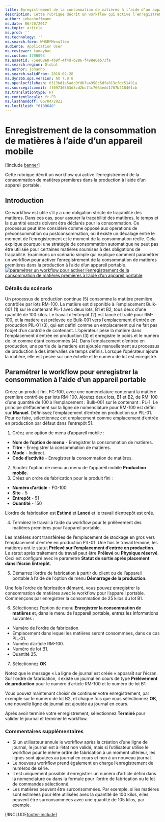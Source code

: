 ```yaml
---
title: Enregistrement de la consommation de matières à l’aide d’un appareil mobile
description: Cette rubrique décrit un workflow qui active l’enregistrement de la consommation de matières premières dans la production à l’aide d’un appareil portable.
author: johanhoffmann
ms.date: 06/20/2017
ms.topic: article
ms.prod: ''
ms.technology: ''
ms.search.form: WHSRFMenuItem
audience: Application User
ms.reviewer: kamaybac
ms.custom: 1706093
ms.assetid: 75ee68e0-4b9f-4f4d-b286-f498e0eb73fa
ms.search.region: Global
ms.author: johanho
ms.search.validFrom: 2016-02-28
ms.dyn365.ops.version: AX 7.0.0
ms.openlocfilehash: 0313bd1a5adc0fdb7a4958c5dfa013cfdc51491a
ms.sourcegitcommit: ff09736563d3cd2bc74c7664edd1767b218401cb
ms.translationtype: HT
ms.contentlocale: fr-FR
ms.lasthandoff: 06/04/2021
ms.locfileid: "6189640"
---
```

# <a name="register-material-consumption-using-a-mobile-device"></a>Enregistrement de la consommation de matières à l’aide d’un appareil mobile

[!include [banner](../includes/banner.md)]

Cette rubrique décrit un workflow qui active l’enregistrement de la consommation de matières premières dans la production à l’aide d’un appareil portable.

## <a name="introduction"></a>Introduction

Ce workflow est utile s’il y a une obligation stricte de traçabilité des matières. Dans ces cas, pour assurer la traçabilité des matières, le temps et la quantité exacts doivent être déclarés pour la consommation. Ce processus peut être considéré comme opposé aux opérations de préconsommation ou postconsommation, où il existe un décalage entre le moment de l’enregistrement et le moment de la consommation réelle. Cela explique pourquoi une stratégie de consommation automatique ne peut pas être utilisée pour certaines matières soumises à des obligations de traçabilité. Examinons un scénario simple qui explique comment paramétrer un workflow pour activer l’enregistrement de la consommation de matières premières dans la production à l’aide d’un appareil portable. [![paramétrer un workflow pour activer l’enregistrement de la consommation de matières premières à l’aide d’un appareil portable](./media/scenario3.png)](./media/scenario3.png)

### <a name="scenario-details"></a>Détails du scénario

Un processus de production continue (5) consomme la matière première contrôlée par lots RM-100. La matière est disponible à l’emplacement Bulk-001 (1) sur le contenant PL-1 avec deux lots, B1 et B2, tous deux d’une quantité de 100 kilos. Le travail d’entrepôt (2) est lancé et traité pour RM-100, et la matière est prélevée de Bulk-001 vers l’emplacement d’entrée en production PIL-01 (3), qui est défini comme un emplacement qui ne fait pas l’objet d’un contrôle de contenant. L’opérateur pèse la matière dans l’emplacement d’entrée en production (3) et enregistre le poids et le numéro de lot comme étant consommés (4). Dans l’emplacement d’entrée en production, une partie de la matière est ajoutée manuellement au processus de production à des intervalles de temps définis. Lorsque l’opérateur ajoute la matière, elle est pesée sur une échelle et le numéro de lot est enregistré.

## <a name="set-up-the-workflow-to-register-consumption-using-a-handheld-device"></a>Paramétrer le workflow pour enregistrer la consommation à l’aide d’un appareil portable
Créez un produit fini, FG-100, avec une nomenclature contenant la matière première contrôlée par lots RM-100. Ajoutez deux lots, B1 et B2, de RM-100 d’une quantité de 100 à l’emplacement : Bulk-001 sur le contenant : PL-1. Le principe d’effacement sur la ligne de nomenclature pour RM-100 est défini sur **Manuel**. Définissez l’emplacement d’entrée en production sur PIL-01. Pour ce faire, sélectionnez cet emplacement comme emplacement d’entrée en production par défaut dans l’entrepôt 51.

1.  Créez une option de menu d’appareil mobile : 

-    **Nom de l’option de menu** - Enregistrer la consommation de matières. 
-    **Titre** - Enregistrer la consommation de matières. 
-    **Mode** - Indirect. 
-    **Code d’activité** - Enregistrer la consommation de matières.

2.  Ajoutez l’option de menu au menu de l’appareil mobile **Production mobile**.
3.  Créez un ordre de fabrication pour le produit fini : 

-    **Numéro d’article** - FG-100 
-    **Site** - 5 
-    **Entrepôt** - 51 
-    **Quantité** - 150

L’ordre de fabrication est **Estimé** et **Lancé** et le travail d’entrepôt est créé.

4.  Terminez le travail à l’aide du workflow pour le prélèvement des matières premières pour l’appareil portable.

Les matières sont transférées de l’emplacement de stockage en gros vers l’emplacement d’entrée en production PIL-01. Une fois le travail terminé, les matières ont le statut **Prélevé sur l’emplacement d’entrée en production**. Le statut après traitement du travail peut être **Prélevé** ou **Physique réservé**. Ceci est configuré avec le paramètre **Statut de sortie après placement dans l’écran Entrepôt**.

5.  Démarrez l’ordre de fabrication à partir du client ou de l’appareil portable à l’aide de l’option de menu **Démarrage de la production**.

Une fois l’ordre de fabrication démarré, vous pouvez enregistrer la consommation de matières avec le workflow pour l’appareil portable. Commençons par enregistrer la consommation de 25 kilos du lot B1.

6.  Sélectionnez l’option de menu **Enregistrer la consommation de** **matières** et, dans le menu de l’appareil portable, entrez les informations suivantes : 

-    Numéro de l’ordre de fabrication. 
-    Emplacement dans lequel les matières seront consommées, dans ce cas PIL-01. 
-    Numéro d’article RM-100. 
-    Numéro de lot B1. 
-    Quantité 25.

7.  Sélectionnez **OK**.

Notez que le message « La ligne de journal est créée » apparaît sur l’écran. Sur l’ordre de fabrication, il existe un journal en cours de type **Prélèvement de production** pour le numéro d’article RM-100 et le numéro de lot B1. 

Vous pouvez maintenant choisir de continuer votre enregistrement, par exemple sur le numéro de lot B2, et chaque fois que vous sélectionnez **OK**, une nouvelle ligne de journal est ajoutée au journal en cours. 

Après avoir terminé votre enregistrement, sélectionnez **Terminé** pour valider le journal et terminer le workflow.

### <a name="additional-comments"></a>Commentaires supplémentaires 

-   Si un utilisateur annule le workflow après la création d’une ligne de journal, le journal est à l’état non validé, mais si l’utilisateur utilise le workflow pour le même ordre de fabrication à un moment ultérieur, les lignes sont ajoutées au journal en cours et non à un nouveau journal.
-   Le nouveau workflow prend également en charge l’enregistrement de numéros de série.
-   Il est uniquement possible d’enregistrer un numéro d’article défini dans la nomenclature ou dans la formule pour l’ordre de fabrication ou le lot de commandes sélectionné.
-   Les matières peuvent être surconsommées. Par exemple, si les matières sont estimées pour être utilisées avec la quantité de 100 kilos, elles peuvent être surconsommées avec une quantité de 105 kilos, par exemple.




[!INCLUDE[footer-include](../../includes/footer-banner.md)]